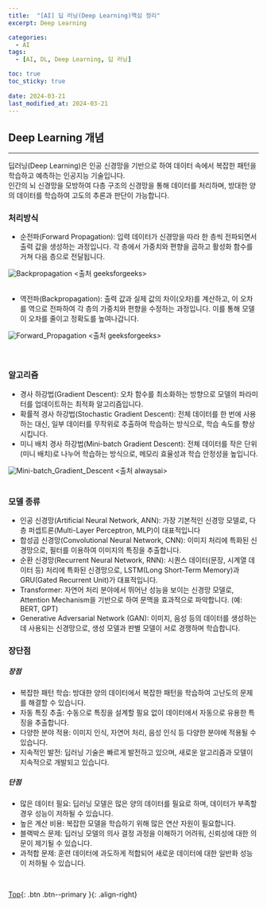 ```yaml
---
title:  "[AI] 딥 러닝(Deep Learning)핵심 정리"
excerpt: Deep Learning

categories:
  - AI
tags:
  - [AI, DL, Deep Learning, 딥 러닝]

toc: true
toc_sticky: true
 
date: 2024-03-21
last_modified_at: 2024-03-21
---
```


## Deep Learning 개념
---
딥러닝(Deep Learning)은 인공 신경망을 기반으로 하여 데이터 속에서 복잡한 패턴을 학습하고 예측하는 인공지능 기술입니다. <br>
인간의 뇌 신경망을 모방하여 다층 구조의 신경망을 통해 데이터를 처리하며, 방대한 양의 데이터를 학습하여 고도의 추론과 판단이 가능합니다.

### 처리방식
* 순전파(Forward Propagation): 입력 데이터가 신경망을 따라 한 층씩 전파되면서 출력 값을 생성하는 과정입니다. 각 층에서 가중치와 편향을 곱하고 활성화 함수를 거쳐 다음 층으로 전달됩니다.

![Backpropagation](https://github.com/user-attachments/assets/09d0b465-6745-451d-8d8b-a3617830af75) <출처 geeksforgeeks><br> <br>


* 역전파(Backpropagation): 출력 값과 실제 값의 차이(오차)를 계산하고, 이 오차를 역으로 전파하여 각 층의 가중치와 편향을 수정하는 과정입니다. 이를 통해 모델이 오차를 줄이고 정확도를 높여나갑니다.

![Forward_Propagation](https://github.com/user-attachments/assets/7a9234fc-c73a-4702-84c0-43ba3e78c87f) <출처 geeksforgeeks><br><br><br>

  
### 알고리즘
* 경사 하강법(Gradient Descent): 오차 함수를 최소화하는 방향으로 모델의 파라미터를 업데이트하는 최적화 알고리즘입니다.  
* 확률적 경사 하강법(Stochastic Gradient Descent): 전체 데이터를 한 번에 사용하는 대신, 일부 데이터를 무작위로 추출하여 학습하는 방식으로, 학습 속도를 향상시킵니다.
* 미니 배치 경사 하강법(Mini-batch Gradient Descent): 전체 데이터를 작은 단위(미니 배치)로 나누어 학습하는 방식으로, 메모리 효율성과 학습 안정성을 높입니다.

![Mini-batch_Gradient_Descent](https://github.com/user-attachments/assets/e86a40d7-d8fd-49a8-a839-3943e491f13b) <출처 alwaysai><br> <br>

  
### 모델 종류
* 인공 신경망(Artificial Neural Network, ANN): 가장 기본적인 신경망 모델로, 다층 퍼셉트론(Multi-Layer Perceptron, MLP)이 대표적입니다
* 합성곱 신경망(Convolutional Neural Network, CNN): 이미지 처리에 특화된 신경망으로, 필터를 이용하여 이미지의 특징을 추출합니다.
* 순환 신경망(Recurrent Neural Network, RNN): 시퀀스 데이터(문장, 시계열 데이터 등) 처리에 특화된 신경망으로, LSTM(Long Short-Term Memory)과 GRU(Gated Recurrent Unit)가 대표적입니다.
* Transformer: 자연어 처리 분야에서 뛰어난 성능을 보이는 신경망 모델로, Attention Mechanism을 기반으로 하여 문맥을 효과적으로 파악합니다. (예: BERT, GPT)
* Generative Adversarial Network (GAN): 이미지, 음성 등의 데이터를 생성하는 데 사용되는 신경망으로, 생성 모델과 판별 모델이 서로 경쟁하며 학습합니다.


### 장단점
##### 장점
* 복잡한 패턴 학습: 방대한 양의 데이터에서 복잡한 패턴을 학습하여 고난도의 문제를 해결할 수 있습니다.
* 자동 특징 추출: 수동으로 특징을 설계할 필요 없이 데이터에서 자동으로 유용한 특징을 추출합니다.
* 다양한 분야 적용: 이미지 인식, 자연어 처리, 음성 인식 등 다양한 분야에 적용될 수 있습니다.
* 지속적인 발전: 딥러닝 기술은 빠르게 발전하고 있으며, 새로운 알고리즘과 모델이 지속적으로 개발되고 있습니다.

##### 단점
* 많은 데이터 필요: 딥러닝 모델은 많은 양의 데이터를 필요로 하며, 데이터가 부족할 경우 성능이 저하될 수 있습니다.
* 높은 계산 비용: 복잡한 모델을 학습하기 위해 많은 연산 자원이 필요합니다.
* 블랙박스 문제: 딥러닝 모델의 의사 결정 과정을 이해하기 어려워, 신뢰성에 대한 의문이 제기될 수 있습니다.
* 과적합 문제: 훈련 데이터에 과도하게 적합되어 새로운 데이터에 대한 일반화 성능이 저하될 수 있습니다.

<br> 

[Top](#){: .btn .btn--primary }{: .align-right}